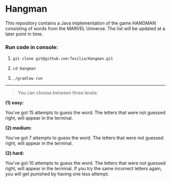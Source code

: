 # Hangman

This repository contains a Java implementation of the game HANGMAN consisting of words from the MARVEL Universe. 
The list will be updated at a later point in time.

### **Run code in console:**

1. `git clone git@github.com:Tesilia/Hangman.git`

2. `cd Hangman`

3. `./gradlew run`
---



>You can choose between three levels: 

**(1) easy:**

You've got 15 attempts to guess the word. The letters that were not guessed right, will appear in the terminal.

**(2) medium:**

You've got 7 attempts to guess the word. The letters that were not guessed right, will appear in the terminal.

**(2) hard:**

You've got 10 attempts to guess the word. The letters that were not guessed right, will appear in the terminal. If you try the same incorrect letters again, you will get punished by having one less attempt.

